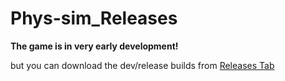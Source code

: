 # Phys-sim_Releases

**The game is in very early development!**

but you can download the dev/release builds from [Releases Tab](https://github.com/moxi-u7/Phys-sim_Releases/releases)
